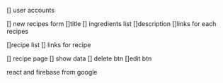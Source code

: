 [] user accounts

[] new recipes form
[]title
[] ingredients list
[]description
[]links for each recipes

[]recipe list
[] links for recipe

[] recipe page
[] show data
[] delete btn 
[]edit btn

react and firebase from google 